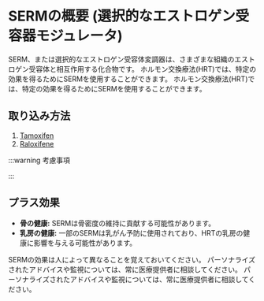 # SERMの概要 (選択的なエストロゲン受容器モジュレータ)

SERM、または選択的なエストロゲン受容体変調器は、さまざまな組織のエストロゲン受容体と相互作用する化合物です。 ホルモン交換療法(HRT)では、特定の効果を得るためにSERMを使用することができます。 ホルモン交換療法(HRT)では、特定の効果を得るためにSERMを使用することができます。

## 取り込み方法

1. [Tamoxifen](/guide/serms/tamoxifen/)
2. [Raloxifene](/guide/serms/raloxifene/)

:::warning 考慮事項

:::

## プラス効果

- **骨の健康:** SERMは骨密度の維持に貢献する可能性があります。
- **乳房の健康:** 一部のSERMは乳がん予防に使用されており、HRTの乳房の健康に影響を与える可能性があります。

SERMの効果は人によって異なることを覚えておいてください。 パーソナライズされたアドバイスや監視については、常に医療提供者に相談してください。 パーソナライズされたアドバイスや監視については、常に医療提供者に相談してください。
